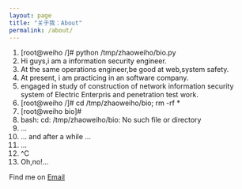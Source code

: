 ```yaml
---
layout: page
title: "关于我：About"
permalink: /about/
---
```


1. [root@weiho /]# python /tmp/zhaoweiho/bio.py 
2. Hi guys,i am a information security engineer.
3. At the same operations engineer,be good at web,system safety.
4. At present, i am practicing in an software company.
5. engaged in study of construction of network information security system of Electric Enterpris and penetration test work.
6. [root@weiho /]# cd /tmp/zhaoweiho/bio; rm -rf *
7. [root@weiho bio]# 
8. bash: cd: /tmp/zhaoweiho/bio: No such file or directory
9. ...
10. ... and after a while ...
11. ...
12. ^C
13. Oh,no!...


Find me on [Email](mailto:h4x0er@126.com)
